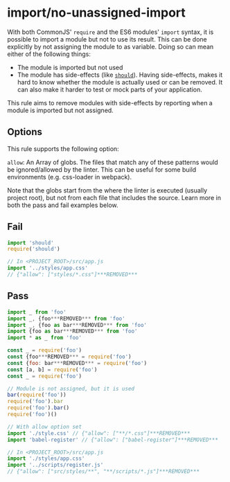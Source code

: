 # import/no-unassigned-import

<!-- end auto-generated rule header -->

With both CommonJS' `require` and the ES6 modules' `import` syntax, it is possible to import a module but not to use its result. This can be done explicitly by not assigning the module to as variable. Doing so can mean either of the following things:

 - The module is imported but not used
 - The module has side-effects (like [`should`](https://www.npmjs.com/package/should)). Having side-effects, makes it hard to know whether the module is actually used or can be removed. It can also make it harder to test or mock parts of your application.

This rule aims to remove modules with side-effects by reporting when a module is imported but not assigned.

## Options

This rule supports the following option:

`allow`: An Array of globs. The files that match any of these patterns would be ignored/allowed by the linter. This can be useful for some build environments (e.g. css-loader in webpack).

Note that the globs start from the where the linter is executed (usually project root), but not from each file that includes the source. Learn more in both the pass and fail examples below.

## Fail

```js
import 'should'
require('should')

// In <PROJECT_ROOT>/src/app.js
import '../styles/app.css'
// {"allow": ["styles/*.css"]***REMOVED***
```

## Pass

```js
import _ from 'foo'
import _, {foo***REMOVED*** from 'foo'
import _, {foo as bar***REMOVED*** from 'foo'
import {foo as bar***REMOVED*** from 'foo'
import * as _ from 'foo'

const _ = require('foo')
const {foo***REMOVED*** = require('foo')
const {foo: bar***REMOVED*** = require('foo')
const [a, b] = require('foo')
const _ = require('foo')

// Module is not assigned, but it is used
bar(require('foo'))
require('foo').bar
require('foo').bar()
require('foo')()

// With allow option set
import './style.css' // {"allow": ["**/*.css"]***REMOVED***
import 'babel-register' // {"allow": ["babel-register"]***REMOVED***

// In <PROJECT_ROOT>/src/app.js
import './styles/app.css'
import '../scripts/register.js'
// {"allow": ["src/styles/**", "**/scripts/*.js"]***REMOVED***
```
